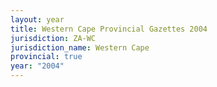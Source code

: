 ```yaml
---
layout: year
title: Western Cape Provincial Gazettes 2004
jurisdiction: ZA-WC
jurisdiction_name: Western Cape
provincial: true
year: "2004"
---
```

